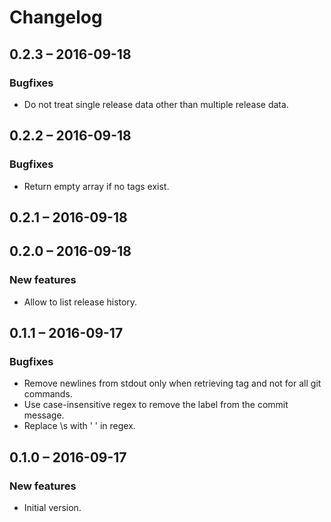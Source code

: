 # Changelog

## <a name='0-2-3' />0.2.3 &ndash; 2016-09-18

### Bugfixes

- Do not treat single release data other than multiple release data.

## <a name='0-2-2' />0.2.2 &ndash; 2016-09-18

### Bugfixes

- Return empty array if no tags exist.

## <a name='0-2-1' />0.2.1 &ndash; 2016-09-18

## <a name='0-2-0' />0.2.0 &ndash; 2016-09-18

### New features

- Allow to list release history.

## <a name='0-1-1' />0.1.1 &ndash; 2016-09-17

### Bugfixes

- Remove newlines from stdout only when retrieving tag and not for all git commands.
- Use case-insensitive regex to remove the label from the commit message.
- Replace \s with ' ' in regex.

## <a name='0-1-0' />0.1.0 &ndash; 2016-09-17

### New features

- Initial version.
